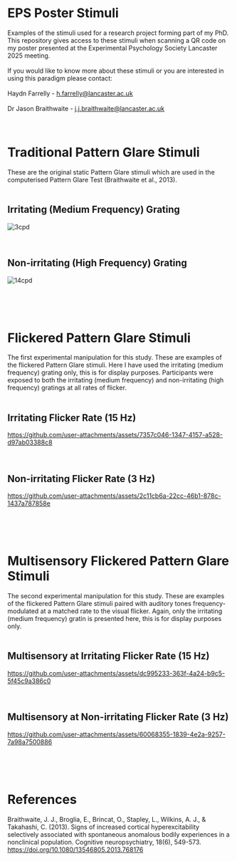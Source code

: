 # EPS Poster Stimuli
Examples of the stimuli used for a research project forming part of my PhD. This repository gives access to these stimuli when scanning a QR code on my poster presented at the Experimental Psychology Society Lancaster 2025 meeting.
<br>
<br>
If you would like to know more about these stimuli or you are interested in using this paradigm please contact:
<br>
<br>
Haydn Farrelly - h.farrelly@lancaster.ac.uk
<br>
<br>
Dr Jason Braithwaite - j.j.braithwaite@lancaster.ac.uk
<br>
<br>
<br>

# Traditional Pattern Glare Stimuli
These are the original static Pattern Glare stimuli which are used in the computerised Pattern Glare Test (Braithwaite et al., 2013).
<br>
<br>

## Irritating (Medium Frequency) Grating
![3cpd](https://github.com/user-attachments/assets/64ee7617-39d9-4994-98fe-8adf1ac52b1c)

<br>

## Non-irritating (High Frequency) Grating
![14cpd](https://github.com/user-attachments/assets/5e03a333-4578-4419-aab0-45a6db4fd9a4)

<br>
<br>
<br>

# Flickered Pattern Glare Stimuli
The first experimental manipulation for this study. These are examples of the flickered Pattern Glare stimuli. Here I have used the irritating (medium frequency) grating only, this is for display purposes. Participants were exposed to both the irritating (medium frequency) and non-irritating (high frequency) gratings at all rates of flicker.
<br>
<br>

## Irritating Flicker Rate (15 Hz)
https://github.com/user-attachments/assets/7357c046-1347-4157-a528-d97ab03388c8

<br>

## Non-irritating Flicker Rate (3 Hz)
https://github.com/user-attachments/assets/2c11cb6a-22cc-46b1-878c-1437a787858e

<br>
<br>
<br>

#  Multisensory Flickered Pattern Glare Stimuli
The second experimental manipulation for this study. These are examples of the flickered Pattern Glare stimuli paired with auditory tones frequency-modulated at a matched rate to the visual flicker. Again, only the irritating (medium frequency) gratin is presented here, this is for display purposes only.
<br>
<br>

## Multisensory at Irritating Flicker Rate (15 Hz)
https://github.com/user-attachments/assets/dc995233-363f-4a24-b9c5-5f45c9a386c0

<br>

## Multisensory at Non-irritating Flicker Rate (3 Hz)
https://github.com/user-attachments/assets/60068355-1839-4e2a-9257-7a98a7500886

<br>
<br>
<br>

# References
Braithwaite, J. J., Broglia, E., Brincat, O., Stapley, L., Wilkins, A. J., & Takahashi, C. (2013). Signs of increased cortical hyperexcitability selectively associated with spontaneous anomalous bodily experiences in a nonclinical population. Cognitive neuropsychiatry, 18(6), 549-573. https://doi.org/10.1080/13546805.2013.768176
